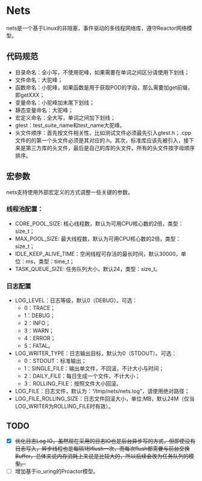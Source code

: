 # Nets
nets是一个基于Linux的非阻塞，事件驱动的多线程网络库，遵守Reactor网络模型。

## 代码规范
- 目录命名：全小写，不使用驼峰，如果需要在单词之间区分请使用下划线；
- 文件命名：大驼峰；
- 函数命名：小驼峰，如果函数是用于获取POD的字段，那么需要加get前缀，即getXXX；
- 变量命名：小驼峰加末尾下划线；
- 静态变量命名：大驼峰；
- 宏定义命名：全大写，单词之间加下划线；
- gtest：test_suite_name和test_name大驼峰。
- 头文件顺序：首先按文件相关性，比如测试文件必须最先引入gtest.h；.cpp文件的的第一个头文件必须是其对应的.h。其次，标准库应该先被引入，接下来是第三方库的头文件，最后是自己的库的头文件。所有的头文件按字母顺序排序。

## 宏参数
nets支持使用外部宏定义的方式调整一些关键的参数。

### 线程池配置：
- CORE_POOL_SIZE: 核心线程数，默认为可用CPU核心数的2倍，类型：size_t；
- MAX_POOL_SIZE: 最大线程数，默认为可用CPU核心数的2倍，类型：size_t；
- IDLE_KEEP_ALIVE_TIME：空闲线程可存活的最长时间，默认30000，单位：ms，类型：time_t；
- TASK_QUEUE_SIZE: 任务队列大小，默认24，类型：size_t。

### 日志配置
- LOG_LEVEL：日志等级，默认0（DEBUG）。可选：
  - 0：TRACE；
  - 1：DEBUG；
  - 2：INFO；
  - 3：WARN；
  - 4：ERROR；
  - 5：FATAL。
- LOG_WRITER_TYPE：日志输出目标，默认为0（STDOUT）。可选：
  - 0：STDOUT：标准输出；
  - 1：SINGLE_FILE：输出单文件，不回滚，不计大小与时间；
  - 2：DAILY_FILE：每日生成一个文件，不计大小；
  - 3：ROLLING_FILE：按照文件大小回滚。
- LOG_FILE：日志文件，默认为：“/tmp/nets/nets.log”，请使用绝对路径；
- LOG_FILE_ROLLING_SIZE：日志文件回滚大小，单位:MB，默认24M（仅当LOG_WRITER为ROLLING_FILE时有效）。

## TODO
- [x] ~~优化日志Log IO，虽然现在采用的日志IO也是后台异步写的方式，但即使没有日志写入，异步线程也是每隔1秒flush一次，而每次flush都需要与前台交换Buffer，总体来说内存消耗上来说是比较大的，所以后续会改为任务队列的模型。~~
- [ ] 增加基于io_uring的Proactor模型。